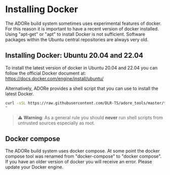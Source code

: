 # Installing Docker 

The ADORe build system sometimes uses experimental features of docker. 
For this reason it is important to have a recent version of docker installed. 
Using "apt-get" or "apt" to install Docker is not sufficient. Software packages
within the Ubuntu central repositories are always very old.

## Installing Docker: Ubuntu 20.04 and 22.04
To install the latest version of docker in Ubuntu 20.04 and 22.04 you can follow
the official Docker document at: https://docs.docker.com/engine/install/ubuntu/

Alternatively, ADORe provides a shell script that you can use to install the latest Docker. 
```bash
curl -sSL https://raw.githubusercontent.com/DLR-TS/adore_tools/master/tools/install_docker.sh | bash -
"
```
> :warning: **Warning**: As a general rule you should **never** run shell
> scripts from untrusted sources especially as root. 



## Docker compose
The ADORe build system uses docker compose. At some point the docker compose
tool was renamed from "docker-compose" to "docker compose". If you have an older
version of docker you will receive an error. Please update your Docker engine.

